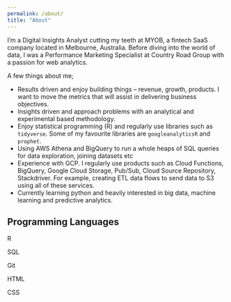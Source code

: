 ```yaml
---
permalink: /about/
title: "About"
---
```


I’m a Digital Insights Analyst cutting my teeth at MYOB, a fintech SaaS company located in Melbourne, Australia. Before diving into the world of data, I was a Performance Marketing Specialist at Country Road Group with a passion for web analytics.

A few things about me;

* Results driven and enjoy building things – revenue, growth, products. I want to move the metrics that will assist in delivering business objectives.
* Insights driven and approach problems with an analytical and experimental based methodology.
* Enjoy statistical programming (R) and regularly use libraries such as `tidyverse`. Some of my favourite libraries are `googleanalyticsR` and `prophet`.
* Using AWS Athena and BigQuery to run a whole heaps of SQL queries for data exploration, joining datasets etc
* Experience with GCP. I regularly use products such as Cloud Functions, BigQuery, Google Cloud Storage, Pub/Sub, Cloud Source Repository, Stackdriver. For example, creating ETL data flows to send data to S3 using all of these services.
* Currently learning python and heavily interested in big data, machine learning and predictive analytics.

## Programming Languages

<i class="fab fa-r-project"></i> R

<i class="fas fa-database"></i> SQL

<i class="fab fa-git-alt"></i> Git

<i class="fab fa-html5"></i> HTML

<i class="fab fa-css3-alt"></i> CSS
